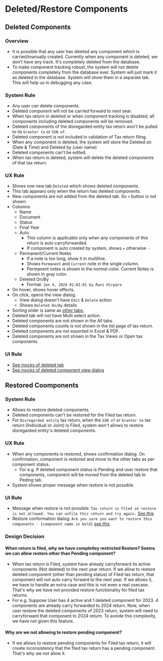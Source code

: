 # Deleted/Restore Components

## Deleted Components

### Overview
- It is possible that any user has deleted any component which is carried/manually created. Currently when any component is deleted, we don’t have any track. It's completely deleted from the database. 
- To make component tracking robust, the system will not delete components completely from the database ever. System will just mark it as deleted in the database. System will show them in a separate tab. This will help us in debugging any case.

### System Rule
- Any user can delete components. 
- Deleted component will not be carried forward to next year.
- When tax return in deleted or when component tracking is disabled, all components including deleted components will be removed.
- Deleted components of the disregarded entity tax return won’t be pulled to its `Grantor to` or `SSN of`.
- Deleted component is not included in validation of Tax return filing. 
- When any component is deleted, the system will store the Deleted on (Date & Time) and Deleted by (user name)
- Deleted components can’t be edited.
- When tax return is deleted, system will delete the deleted components of that tax return.


### UX Rule
- Shows one new tab `Deleted` which shows deleted components.
- This tab appears only when the return has deleted components.
- New components are not added from the deleted tab. So `+` button is not shown.
- Columns
    - Name
    - Document
    - Status
    - Final Year
    - Auto
        - This column is applicable only when any components of this return is auto carryforwarded.
        - If component is auto created by system, shows `✔` otherwise `-`.
    - Permanent/Current Notes
        - If a note is too long, show it in multiline.
        - Shows `Permanent` and `Current` note in the single column.
        - Permanent notes is shown in the normal color. Current Notes is shown in gray color.
    - Deleted On/By
        - Format: `Jan 4, 2024 01:01:01 by Ravi Hirpara`
- On hover, shows hover effects.
- On click, opens the view dialog.
    - View dialog doesn't have `Edit` & `Delete` action
    - Shows `Deleted On/By` details
- Sorting order is same as [other tabs.](./tax-components.md#browse-tax-component)
- Deleted tab will not have Multi select action.
- Deleted components are not shown in the All tabs.
- Deleted components counts is not shown in the list page of tax return.
- Deleted components are not exported in Excel & PDF.
- Deleted components are not shown in the Tax Views or Open tax components.

### UI Rule
- [See mocks of deleted tab](https://drive.google.com/file/d/1u1D9MyTiPgonvW6VplEGLoAm7EwX9W0d/view?usp=sharing)
- [See mocks of deleted component view dialog](https://drive.google.com/file/d/1H7Q6mNN9k7UN9-iEuozENiLQJizxqpYg/view?usp=sharing)


## Restored Coomponents

### System Rule
- Allows to restore deleted components.
- Deleted components can't be restored for the Filed tax return.
- For `Disregarded entity` tax return, when the `SSN of` or `Grantor to` tax return (Individual or Joint) is Filed, system won't allows to restore disregarded entity's deleted components.

### UX Rule
- When any components is restored, shows confirmation dialog. On confirmation, component is restored and move to the other tabs as per component status. 
    - For e.g. If deleted component status is Pending and user restore that components, component will be moved from the deleted tab to Peding tab.
- System shows proper message when restore is not possible.

### UI Rule
- Message when restore is not possible: `Tax return is Filed so restore is not allowed. You can unfile this return and try again.` [See this](https://drive.google.com/file/d/1FdzVxu586vUq1pa9AL8Ai3Y1q3H-dc8w/view?usp=sharing)
- Restore conformation dialog: `Are you sure you want to restore this components - {component name in bold}` [see this](https://drive.google.com/file/d/1nt7_SLsdASOWxl3PQOrnZs-l1_uc-Czi/view?usp=sharing)


### Design Decision

#### When return is filed, why we have completley restricted Restore? Seems we can allow restore other than Pending component?
- When tax return is Filed, system have already carryforward its active components (Not deleted) to the next year return. If we allow to restore deleted component (other than pending status) of Filed tax return, that component will not auto carry forward to the next year. If we allows it, we have to handle an extra case and this is not even a real usecase. That's why we have not provided restore functionality for filed tax returns. 
 - For e.g. Suppose User has 4 active and 1 deleted component for 2023. 4 components are already carry forwarded to 2024 return. Now, when user restore the deleted components of 2023 return, system will need to carryforward that component to 2024 return. To avoide this complexity, we have not given this feature.


#### Why are we not allowing to restore pending component?
- If we allows to restore pending components for Filed tax return, it will create inconsistency that the filed tax return has a pending component. That's why we not allow it.

